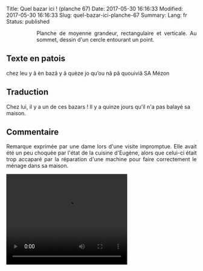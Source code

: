Title: Quel bazar ici ! (planche 67)
Date: 2017-05-30 16:16:33
Modified: 2017-05-30 16:16:33
Slug: quel-bazar-ici-planche-67
Summary: 
Lang: fr
Status: published


<figure class="image-block" style="float: left;">
  <img alt="" src="{static}/images/planche_67.png">
  <figcaption style="max-width: 215px"></figcaption>
</figure>
<p style="text-align:justify;">Planche de moyenne grandeur, rectangulaire et verticale. Au sommet, dessin d'un cercle entourant un point. </p>

## Texte en patois
chez  leu  y  â  èn  bazâ  y  â  quèze  jo  qu’ou  nâ  pâ  quouiviâ  SA  Mézon


## Traduction
Chez lui, il y a un de ces bazars ! Il y a quinze jours qu'il n'a pas balayé sa maison.


## Commentaire
<p style="text-align:justify;">Remarque exprimée par une dame lors d'une visite impromptue. Elle avait été un peu choquée par l'état de la cuisine d'Eugène, alors que celui-ci était trop accaparé par la réparation d'une machine pour faire correctement le ménage dans sa maison.</p>




<video width="320" height="240" controls>
  <source src="{static}/videos/video_67.mp4" type="video/mp4">
</video>
